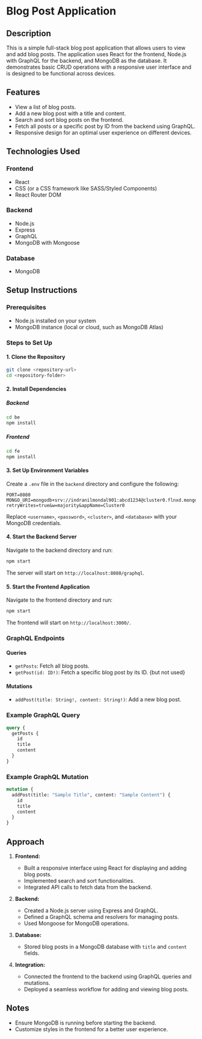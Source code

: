 # Blog Post Application

## Description
This is a simple full-stack blog post application that allows users to view and add blog posts. The application uses React for the frontend, Node.js with GraphQL for the backend, and MongoDB as the database. It demonstrates basic CRUD operations with a responsive user interface and is designed to be functional across devices.

## Features
- View a list of blog posts.
- Add a new blog post with a title and content.
- Search and sort blog posts on the frontend.
- Fetch all posts or a specific post by ID from the backend using GraphQL.
- Responsive design for an optimal user experience on different devices.

## Technologies Used
### Frontend
- React
- CSS (or a CSS framework like SASS/Styled Components)
- React Router DOM

### Backend
- Node.js
- Express
- GraphQL
- MongoDB with Mongoose

### Database
- MongoDB

## Setup Instructions

### Prerequisites
- Node.js installed on your system
- MongoDB instance (local or cloud, such as MongoDB Atlas)

### Steps to Set Up

#### 1. Clone the Repository
```bash
git clone <repository-url>
cd <repository-folder>
```

#### 2. Install Dependencies
##### Backend
```bash
cd be
npm install
```
##### Frontend
```bash
cd fe
npm install
```

#### 3. Set Up Environment Variables
Create a `.env` file in the `backend` directory and configure the following:
```env
PORT=8080
MONGO_URI=mongodb+srv://indranilmondal901:abcd1234@cluster0.flnxd.mongodb.net/?retryWrites=true&w=majority&appName=Cluster0
```
Replace `<username>`, `<password>`, `<cluster>`, and `<database>` with your MongoDB credentials.

#### 4. Start the Backend Server
Navigate to the backend directory and run:
```bash
npm start
```
The server will start on `http://localhost:8080/graphql`.

#### 5. Start the Frontend Application
Navigate to the frontend directory and run:
```bash
npm start
```
The frontend will start on `http://localhost:3000/`.

### GraphQL Endpoints
#### Queries
- `getPosts`: Fetch all blog posts.
- `getPost(id: ID!)`: Fetch a specific blog post by its ID. {but not used}

#### Mutations
- `addPost(title: String!, content: String!)`: Add a new blog post.

### Example GraphQL Query
```graphql
query {
  getPosts {
    id
    title
    content
  }
}
```

### Example GraphQL Mutation
```graphql
mutation {
  addPost(title: "Sample Title", content: "Sample Content") {
    id
    title
    content
  }
}

```

## Approach
1. **Frontend:**
   - Built a responsive interface using React for displaying and adding blog posts.
   - Implemented search and sort functionalities.
   - Integrated API calls to fetch data from the backend.

2. **Backend:**
   - Created a Node.js server using Express and GraphQL.
   - Defined a GraphQL schema and resolvers for managing posts.
   - Used Mongoose for MongoDB operations.

3. **Database:**
   - Stored blog posts in a MongoDB database with `title` and `content` fields.

4. **Integration:**
   - Connected the frontend to the backend using GraphQL queries and mutations.
   - Deployed a seamless workflow for adding and viewing blog posts.

## Notes
- Ensure MongoDB is running before starting the backend.
- Customize styles in the frontend for a better user experience.
